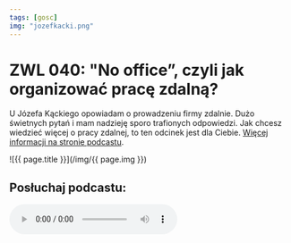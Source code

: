 ```yaml
---
tags: [gosc]
img: "jozefkacki.png"
---
```


# ZWL 040: "No office”, czyli jak organizować pracę zdalną?

U Józefa Kąckiego opowiadam o prowadzeniu firmy zdalnie. Dużo świetnych pytań i mam nadzieję sporo trafionych odpowiedzi. Jak chcesz wiedzieć więcej o pracy zdalnej, to ten odcinek jest dla Ciebie. [Więcej informacji na stronie podcastu](https://leadersisland.com/podcast-menedzera-lidera/no-office-czyli-jak-organizowac-prace-zdalna/).

<!--More-->

![{{ page.title }}](/img/{{ page.img }})

## Posłuchaj podcastu:

<audio controls>
<source src="https://d1dwvcwq657ipv.cloudfront.net/episodes/original/28536409?episode_id=25991507&show_id=2852236&user_id=10424404&tenant=SPREAKER&timestamp=1600425298&media_type=static&response-content-disposition=attachment%3Bfilename%3D%22leaders_island_podcast_40_no_office_czyli_jak_organizowac_prace_zdalna_michal_sliwinski.mp3%22&Expires=1601116498&Signature=YtGXTPi07SHmex%7EU2Do5-%7EiaBM6CAQ8Z1Xkl7IoWjm%7E3rn3AmgGuAOjeq3zylGm66Tacr4q0-tzlCF-QYafc27f8AyfqRAJyU4rXV2MxRU7xfnrDxDt1Vg-W2fNFfWAu0SwWbGm36czwMjt0iZKSkkoo%7EdvA9o1M%7EJ4xlxn-JOBDkSAnBZJRZ%7EZTWztRUFRbQIHAuf2Gr3dChdQ%7E1voKi-mtAW00%7EW5k1owOsynto-3Uxna1TbQdam49xqIEN%7E26G6JJtAoZH7jgzeg8%7EuTYNBIa96s1FUyG-08kswiKbKDSfk7lJaOuZxkr6Mqn8NHJbyu4p75WgtIrLtFNcQ5e1A__&Key-Pair-Id=APKAINDIVJ7TLFUAJI3A" type="audio/mpeg">
</audio>


[n]: https://michael.gratis/nozbe_pl